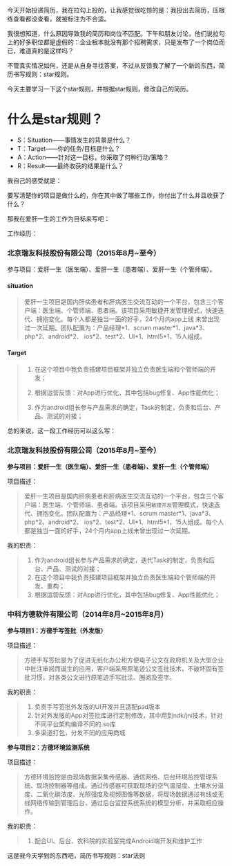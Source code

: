 今天开始投递简历，我在拉勾上投的，让我感觉很吃惊的是：我投出去简历，压根练查看都没查看，就被标注为不合适。

我很想知道，什么原因导致我的简历和岗位不匹配。下午和朋友讨论，他们说拉勾上的好多职位都是虚假的：企业根本就没有那个招聘需求，只是发布了一个岗位而已，难道真的是这样吗？

不管真实情况如何，还是从自身寻找答案，不过从反馈我了解了一个新的东西，简历书写规则：star规则。

今天主要学习一下这个star规则，并根据star规则，修改自己的简历。

# 什么是star规则？

* S：Situation——事情发生的背景是什么？
* T：Target——你的任务/目标是什么？﻿
* A：Action——针对这一目标，你采取了何种行动/策略？﻿
* R：Result——最终收获的结果是什么？﻿﻿

我自己的感受就是：

要写清楚你的项目是做什么的，你在其中做了哪些工作，你付出了什么并且收获了什么？


那我在爱肝一生的工作为目标来写吧：

工作经历：

### 北京瑞友科技股份有限公司（2015年8月~至今）
参与项目：爱肝一生（医生端）、爱肝一生（患者端）、爱肝一生（个管师端）。

#### situation
> 爱肝一生项目是国内肝病患者和肝病医生交流互动的一个平台，包含三个客户端：医生端、个管师端、患者端。该项目采用敏捷开发管理模式，快速迭代、拥抱变化。每个人都是独当一面的好手，24个月内app上线 未曾出现过一次延期。团队配置为：产品经理\*1、scrum master\*1、java\*3、php\*2、android\*2、 ios\*2、test\*2、UI\*1、html5\*1，15人组成。

#### Target
>1. 在这个项目中我负责搭建项目框架并独立负责医生端和个管师端的开发；
>
>2. 根据运营反馈：对App进行优化，其中包括bug修复、App性能优化；
>3. 作为android组长参与产品需求的确定，Task的制定，负责和后台、产品、测试的对接；


总的来说，这一段工作经历可以这么写：

### 北京瑞友科技股份有限公司（2015年8月~至今）

**参与项目：爱肝一生（医生端）、爱肝一生（患者端）、爱肝一生（个管师端）** 

项目描述：
>  爱肝一生项目是国内肝病患者和肝病医生交流互动的一个平台，包含三个客户端：医生端、个管师端、患者端。该项目采用`敏捷开发`管理模式，快速迭代、拥抱变化。团队配置为：产品经理\*1、scrum master\*1、java\*3、php\*2、android\*2、 ios\*2、test\*2、UI\*1、html5\*1，15人组成。每个人都是独当一面的好手，24个月内app上线未曾出现过一次延期。

我的职责：
> 1. 作为android组长参与产品需求的确定，迭代Task的制定，负责和后台、产品、测试的对接；
> 2. 在这个项目中我负责搭建项目框架并独立负责医生端和个管师端的开发、重构；
> 3. 根据运营反馈：对App进行优化，其中包括bug修复、App性能优化；

### 中科方德软件有限公司（2014年8月~2015年8月）

**参与项目1：方德手写签批（外发版）**

项目描述：
> 方德手写签批是为了促进无纸化办公和方便电子公文在政府机关及大型企业中批注审阅而诞生的应用，客户端采用原笔迹公文签批技术，不破坏固有签批习惯，对各类公文进行原笔迹手写批注、圈阅及签字。

我的职责：

> 1. 负责手写签批外发版的UI开发并且适配pad版本
> 2. 针对外发版的App对签批库进行定制修改，其中用到ndk/jni技术，针对不同平台架构编译不同的.so库
> 3. 多渠道打包，分发不同的应用商城

**参与项目2：方德环境监测系统**

项目描述：
> 方德环境监控是由现场数据采集传感器、通信网络、后台环境监控管理系统、现场控制器等组成。通过传感器可获取现场的空气温湿度、土壤水分温度、二氧化碳浓度、光照强度及视频图像等数据，将现场数据通过有线或无线网络传输到管理后台，通过后台监控系统系统的模型分析，并采取相应操作。

我的职责：
> 1. 配合UI、后台、农科院的实验室完成Android端开发和维护工作


这是我今天学到的东西吧，简历书写规则：star法则

